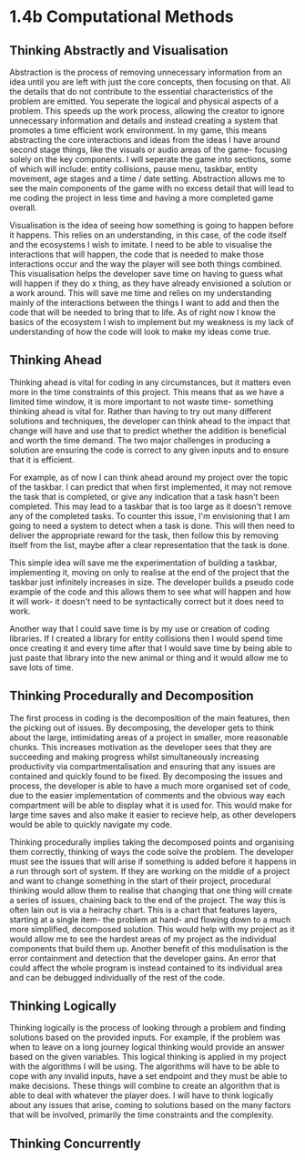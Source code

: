 # 1.4b Computational Methods

## Thinking Abstractly and Visualisation

Abstraction is the process of removing unnecessary information from an idea until you are left with just the core concepts, then focusing on that. All the details that do not contribute to the essential characteristics of the problem are emitted. You seperate the logical and physical aspects of a problem. This speeds up the work process, allowing the creator to ignore unnecessary information and details and instead creating a system that promotes a time efficient work environment. In my game, this means abstracting the core interactions and ideas from the ideas I have around second stage things, like the visuals or audio areas of the game- focusing solely on the key components. I will seperate the game into sections, some of which will include: entity collisions, pause menu, taskbar, entity movement, age stages and a time / date setting. Abstraction allows me to see the main components of the game with no excess detail that will lead to me coding the project in less time and having a more completed game overall.&#x20;

Visualisation is the idea of seeing how something is going to happen before it happens. This relies on an understanding, in this case, of the code itself and the ecosystems I wish to imitate. I need to be able to visualise the interactions that will happen, the code that is needed to make those interactions occur and the way the player will see both things combined. This visualisation helps the developer save time on having to guess what will happen if they do x thing, as they have already envisioned a solution or a work around. This will save me time and relies on my understanding mainly of the interactions between the things I want to add and then the code that will be needed to bring that to life. As of right now I know the basics of the ecosystem I wish to implement but my weakness is my lack of understanding of how the code will look to make my ideas come true.

## Thinking Ahead

Thinking ahead is vital for coding in any circumstances, but it matters even more in the time constraints of this project. This means that as we have a limited time window, it is more important to not waste time- something thinking ahead is vital for. Rather than having to try out many different solutions and techniques, the developer can think ahead to the impact that change will have and use that to predict whether the addition is beneficial and worth the time demand. The two major challenges in producing a solution are ensuring the code is correct to any given inputs and to ensure that it is efficient.&#x20;

For example, as of now I can think ahead around my project over the topic of the taskbar. I can predict that when first implemented, it may not remove the task that is completed, or give any indication that a task hasn't been completed. This may lead to a taskbar that is too large as it doesn't remove any of the completed tasks. To counter this issue, I'm envisioning that I am going to need a system to detect when a task is done. This will then need to deliver the appropriate reward for the task, then follow this by removing itself from the list, maybe after a clear representation that the task is done.

This simple idea will save me the experimentation of building a taskbar, implementing it, moving on only to realise at the end of the project that the taskbar just infinitely increases in size.  The developer builds a pseudo code example of the code and this allows them to see what will happen and how it will work- it doesn't need to be syntactically correct but it does need to work.&#x20;

Another way that I could save time is by my use or creation of coding libraries. If I created a library for entity collisions then I would spend time once creating it and every time after that I would save time by being able to just paste that library into the new animal or thing and it would allow me to save lots of time.&#x20;

## Thinking Procedurally and Decomposition

The first process in coding is the decomposition of the main features, then the picking out of issues. By decomposing, the developer gets to think about the large, intimidating areas of a project in smaller, more reasonable chunks. This increases motivation as the developer sees that they are succeeding and making progress whilst simultaneously increasing productivity via compartmentalisation and ensuring that any issues are contained and quickly found to be fixed. By decomposing the issues and process, the developer is able to have a much more organised set of code, due to the easier implementation of comments and the obvious way each compartment will be able to display what it is used for. This would make for large time saves and also make it easier to recieve help, as other developers would be able to quickly navigate my code.

Thinking procedurally implies taking the decomposed points and organising them correctly, thinking of ways the code solve the problem. The developer must see the issues that will arise if something is added before it happens in a run through sort of system. If they are working on the middle of a project and want to change something in the start of their project, procedural thinking would allow them to realise that changing that one thing will create a series of issues, chaining back to the end of the project. The way this is often lain out is via a heirachy chart. This is a chart that features layers, starting at a single item- the problem at hand- and flowing down to a much more simplified, decomposed solution. This would help with my project as it would allow me to see the hardest areas of my project as the individual components that build them up. Another benefit of this modulisation is the error containment and detection that the developer gains. An error that could affect the whole program is instead contained to its individual area and can be debugged individually of the rest of the code. &#x20;

## Thinking Logically

Thinking logically is the process of looking through a problem and finding solutions based on the provided inputs. For example, if the problem was when to leave on a long journey logical thinking would provide an answer based on the given variables. This logical thinking is applied in my project with the algorithms I will be using. The algorithms will have to be able to cope with any invalid inputs, have a set endpoint and they must be able to make decisions. These things will combine to create an algorithm that is able to deal with whatever the player does. I will have to think logically about any issues that arise, coming to solutions based on the many factors that will be involved, primarily the time constraints and the complexity.&#x20;

## Thinking Concurrently
